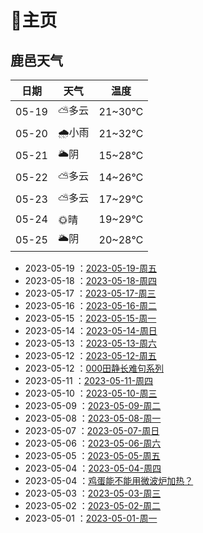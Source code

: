 # 🏡主页

## 鹿邑天气

| 日期    | 天气   | 温度     |
|-------|------|--------|
| 05-19 | ⛅多云  | 21~30℃ |
| 05-20 | 🌧小雨 | 21~32℃ |
| 05-21 | 🌥阴  | 15~28℃ |
| 05-22 | ⛅多云  | 14~26℃ |
| 05-23 | ⛅多云  | 17~29℃ |
| 05-24 | 🌞晴  | 19~29℃ |
| 05-25 | 🌥阴  | 20~28℃ |

- 2023-05-19 ：[2023-05-19-周五](2023-05-19-%E5%91%A8%E4%BA%94.md)
- 2023-05-18 ：[2023-05-18-周四](2023-05-18-%E5%91%A8%E5%9B%9B.md)
- 2023-05-17 ：[2023-05-17-周三](2023-05-17-%E5%91%A8%E4%B8%89.md)
- 2023-05-16 ：[2023-05-16-周二](2023-05-16-%E5%91%A8%E4%BA%8C.md)
- 2023-05-15 ：[2023-05-15-周一](2023-05-15-%E5%91%A8%E4%B8%80.md)
- 2023-05-14 ：[2023-05-14-周日](2023-05-14-%E5%91%A8%E6%97%A5.md)
- 2023-05-13 ：[2023-05-13-周六](2023-05-13-%E5%91%A8%E5%85%AD.md)
- 2023-05-12 ：[2023-05-12-周五](2023-05-12-%E5%91%A8%E4%BA%94.md)
- 2023-05-12 ：[000田静长难句系列](000%E7%94%B0%E9%9D%99%E9%95%BF%E9%9A%BE%E5%8F%A5%E7%B3%BB%E5%88%97.md)
- 2023-05-11 ：[2023-05-11-周四](2023-05-11-%E5%91%A8%E5%9B%9B.md)
- 2023-05-10 ：[2023-05-10-周三](2023-05-10-%E5%91%A8%E4%B8%89.md)
- 2023-05-09 ：[2023-05-09-周二](2023-05-09-%E5%91%A8%E4%BA%8C.md)
- 2023-05-08 ：[2023-05-08-周一](2023-05-08-%E5%91%A8%E4%B8%80.md)
- 2023-05-07 ：[2023-05-07-周日](2023-05-07-%E5%91%A8%E6%97%A5.md)
- 2023-05-06 ：[2023-05-06-周六](2023-05-06-%E5%91%A8%E5%85%AD.md)
- 2023-05-05 ：[2023-05-05-周五](2023-05-05-%E5%91%A8%E4%BA%94.md)
- 2023-05-04 ：[2023-05-04-周四](2023-05-04-%E5%91%A8%E5%9B%9B.md)
- 2023-05-04 ：[鸡蛋能不能用微波炉加热？](鸡蛋能不能用微波炉加热？.md)
- 2023-05-03 ：[2023-05-03-周三](2023-05-03-%E5%91%A8%E4%B8%89.md)
- 2023-05-02 ：[2023-05-02-周二](2023-05-02-%E5%91%A8%E4%BA%8C.md)
- 2023-05-01 ：[2023-05-01-周一](2023-05-01-%E5%91%A8%E4%B8%80.md)